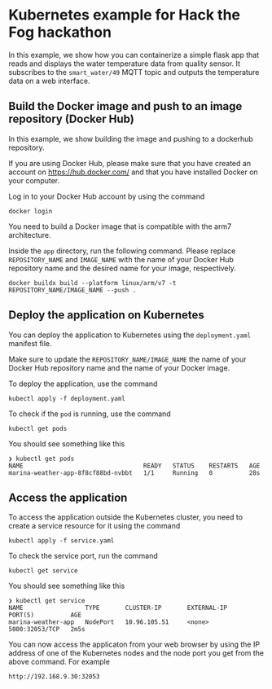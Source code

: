 # Kubernetes example for Hack the Fog hackathon

In this example, we show how you can containerize a simple flask app that reads and displays the water temperature data from quality sensor. It subscribes to the `smart_water/49` MQTT topic and outputs the temperature data on a web interface.

## Build the Docker image and push to an image repository (Docker Hub)

In this example, we show building the image and pushing to a dockerhub repository.

If you are using Docker Hub, please make sure that you have created an account on https://hub.docker.com/ and that you have installed Docker on your computer.

Log in to your Docker Hub account by using the command

```
docker login
```

You need to build a Docker image that is compatible with the arm7 architecture.

Inside the `app` directory, run the following command. Please replace `REPOSITORY_NAME` and `IMAGE_NAME` with the name of your Docker Hub repository name and the desired name for your image, respectively.

```
docker buildx build --platform linux/arm/v7 -t REPOSITORY_NAME/IMAGE_NAME --push .
```

## Deploy the application on Kubernetes

You can deploy the application to Kubernetes using the `deployment.yaml` manifest file.

Make sure to update the `REPOSITORY_NAME/IMAGE_NAME` the name of your Docker Hub repository name and the name of your Docker image.

To deploy the application, use the command

```
kubectl apply -f deployment.yaml
```

To check if the `pod` is running, use the command
```
kubectl get pods
```

You should see something like this
```
❯ kubectl get pods
NAME                                 READY   STATUS    RESTARTS   AGE
marina-weather-app-8f8cf88bd-nvbbt   1/1     Running   0          28s
```

## Access the application

To access the application outside the Kubernetes cluster, you need to create a service resource for it using the command
```
kubectl apply -f service.yaml
```

To check the service port, run the command
```
kubectl get service
```

You should see something like this
```
❯ kubectl get service
NAME                 TYPE       CLUSTER-IP       EXTERNAL-IP    PORT(S)          AGE
marina-weather-app   NodePort   10.96.105.51     <none>         5000:32053/TCP   2m5s
```

You can now access the applicaton from your web browser by using the IP address of one of the Kubernetes nodes and the node port you get from the above command. For example
```
http://192.168.9.30:32053
```
